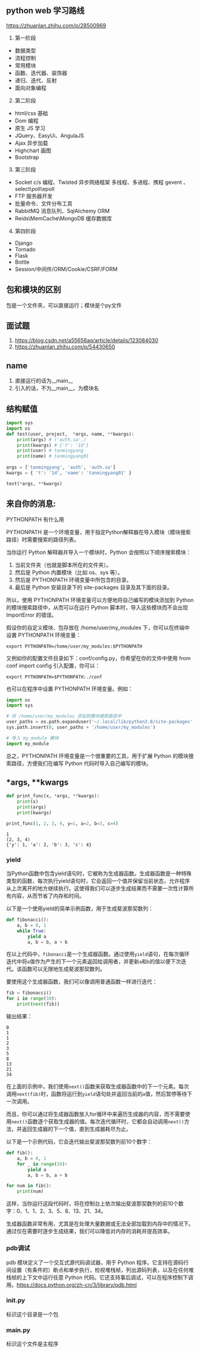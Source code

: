 ## python web 学习路线
https://zhuanlan.zhihu.com/p/28500969

1. 第一阶段

- 数据类型
- 流程控制
- 常用模块
- 函数、迭代器、装饰器
- 递归、迭代、反射
- 面向对象编程

2. 第二阶段

- html/css 基础
- Dom 编程
- 原生 JS 学习
- JQuery、EasyUi、AngulaJS
- Ajax 异步加载
- Highchart 画图
- Bootstrap

3. 第三阶段

- Socket c/s 编程、Twisted 异步网络框架
多线程、多进程、携程 gevent 、select\poll\epoll
- FTP 服务器开发
- 批量命令、文件分布工具
- RabbitMQ 消息队列、SqlAlchemy ORM
- Reids\MemCache\MongoDB 缓存数据库

4. 第四阶段

- Django
- Tornado
- Flask
- Bottle
- Session/中间件/ORM/Cookie/CSRF/FORM

## 包和模块的区别
包是一个文件夹，可以直接运行；模块是个py文件

## 面试题
1. https://blog.csdn.net/a55656aq/article/details/123084030
2. https://zhuanlan.zhihu.com/p/54430650

## __name__
1. 直接运行的话为__main__
2. 引入的话，不为__main__，为模块名

## 结构赋值

```python
import sys
import os
def test(user, project,  *args, name, **kwargs):
    print(args) # ('auth.sa',)
    print(kwargs) # {'t': '1d'}
    print(user) # tanmingyang
    print(name) # tanmingyang01
    
args = ['tanmingyang', 'auth', 'auth.sa']
kwargs = { 't': '1d', 'name': 'tanmingyang01' }

test(*args, **kwargs)
```

## 来自你的消息:
PYTHONPATH 有什么用

PYTHONPATH 是一个环境变量，用于指定Python解释器在导入模块（模块搜索路径）时需要搜索的路径列表。

当你运行 Python 解释器并导入一个模块时，Python 会按照以下顺序搜索模块：

1. 当前文件夹（也就是脚本所在的文件夹）。
2. 然后是 Python 内置模块（比如 os、sys 等）。
3. 然后是 PYTHONPATH 环境变量中所包含的目录。
4. 最后是 Python 安装目录下的 site-packages 目录及其下面的目录。

所以，使用 PYTHONPATH 环境变量可以方便地将自己编写的模块添加到 Python 的模块搜索路径中，从而可以在运行 Python 脚本时，导入这些模块而不会出现 ImportError 的错误。

假设你的自定义模块、包存放在 /home/user/my_modules 下，你可以在终端中设置 PYTHONPATH 环境变量：

```
export PYTHONPATH=/home/user/my_modules:$PYTHONPATH
```

又例如你的配置文件目录如下：conf/config.py，你希望在你的文件中使用 from conf import config 引入配置，你可以：

```
export PYTHONPATH=$PYTHONPATH:./conf
```

也可以在程序中设置 PYTHONPATH 环境变量。例如：

```python
import os
import sys

# 将 /home/user/my_modules 添加到模块搜索路径中
user_paths = os.path.expanduser('~/.local/lib/python3.8/site-packages')
sys.path.insert(0, user_paths + '/home/user/my_modules')

# 导入 my_module 模块
import my_module
```

总之，PYTHONPATH 环境变量是一个很重要的工具，用于扩展 Python 的模块搜索路径，方便我们在编写 Python 代码时导入自己编写的模块。

## *args, **kwargs
```python
def print_func(x, *args, **kwargs):
    print(x)
    print(args)
    print(kwargs)

print_func(1, 2, 3, 4, y=1, a=2, b=3, c=4)
```

```
1
(2, 3, 4)
{'y': 1, 'a': 2, 'b': 3, 'c': 4}
```

### yield
当Python函数中包含yield语句时，它被称为生成器函数。生成器函数是一种特殊类型的函数，每次执行yield语句时，它会返回一个值并保留当前状态，允许程序从上次离开的地方继续执行。这使得我们可以逐步生成结果而不需要一次性计算所有内容，从而节省了内存和时间。

以下是一个使用yield的简单示例函数，用于生成斐波那契数列：

```python
def fibonacci():
    a, b = 0, 1
    while True:
        yield a
        a, b = b, a + b
```

在以上代码中，`fibonacci`是一个生成器函数。通过使用`yield`语句，在每次循环迭代中将`a`值作为产生的下一个元素返回给调用者，并更新`a`和`b`的值以便下次迭代。该函数可以无限地生成斐波那契数列。

要使用这个生成器函数，我们可以像调用普通函数一样进行迭代：

```python
fib = fibonacci()
for i in range(10):
    print(next(fib))
```

输出结果：
```
0
1
1
2
3
5
8
13
21
34
```

在上面的示例中，我们使用`next()`函数来获取生成器函数中的下一个元素。每次调用`next(fib)`时，函数将运行到`yield`语句处并返回当前的`a`值，然后暂停等待下一次调用。

而且，你可以通过将生成器函数放入for循环中来遍历生成器的内容，而不需要使用`next()`函数逐个获取生成器的值。每次迭代循环时，它都会自动调用`next()`方法，并返回生成器的下一个值，直到生成器耗尽为止。

以下是一个示例代码，它会迭代输出斐波那契数列前10个数字：

```python
def fib():
    a, b = 0, 1
    for _ in range(10):
        yield a
        a, b = b, a + b

for num in fib():
    print(num)
```

这样，当你运行这段代码时，将在控制台上依次输出斐波那契数列的前10个数字：0、1、1、2、3、5、8、13、21、34。

生成器函数非常有用，尤其是在处理大量数据或无法全部加载到内存中的情况下。通过仅在需要时逐步生成结果，我们可以降低对内存的消耗并提高效率。

### pdb调试
pdb 模块定义了一个交互式源代码调试器，用于 Python 程序。它支持在源码行间设置（有条件的）断点和单步执行，检视堆栈帧，列出源码列表，以及在任何堆栈帧的上下文中运行任意 Python 代码。它还支持事后调试，可以在程序控制下调用。https://docs.python.org/zh-cn/3/library/pdb.html

### __init__.py
标识这个目录是一个包

### __main__.py
标识这个文件是主程序